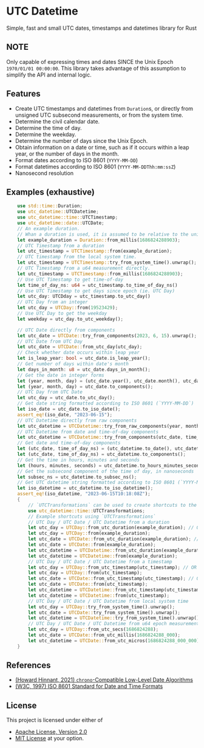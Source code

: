 # UTC Datetime
Simple, fast and small UTC dates, timestamps and datetimes library for Rust

## NOTE
Only capable of expressing times and dates SINCE the Unix Epoch `1970/01/01 00:00:00`. This library takes advantage of this assumption to simplify the API and internal logic.

## Features
- Create UTC timestamps and datetimes from `Duration`s, or directly from unsigned UTC subsecond measurements, or from the system time.
- Determine the civil calendar date.
- Determine the time of day.
- Determine the weekday.
- Determine the number of days since the Unix Epoch.
- Obtain information on a date or time, such as if it occurs within a leap year, or the number of days in the month.
- Format dates according to ISO 8601 (`YYYY-MM-DD`)
- Format datetimes according to ISO 8601 (`YYYY-MM-DDThh:mm:ssZ`)
- Nanosecond resolution

## Examples (exhaustive)
```Rust
    use std::time::Duration;
    use utc_datetime::UTCDatetime;
    use utc_datetime::time::UTCTimestamp;
    use utc_datetime::date::UTCDate;
    // An example duration.
    // Whan a duration is used, it is assumed to be relative to the unix epoch.
    let example_duration = Duration::from_millis(1686824288903);
    // UTC Timestamp from a duration
    let utc_timestamp = UTCTimestamp::from(example_duration);
    // UTC timestamp from the local system time.
    let utc_timestamp = UTCTimestamp::try_from_system_time().unwrap();
    // UTC Timestamp from a u64 measurement directly.
    let utc_timestamp = UTCTimestamp::from_millis(1686824288903);
    // Use UTC Timestamp to get time-of-day
    let time_of_day_ns: u64 = utc_timestamp.to_time_of_day_ns()
    // Use UTC Timestamp to get days since epoch (ie. UTC Day)
    let utc_day: UTCDday = utc_timestamp.to_utc_day()
    // UTC Day from an integer
    let utc_day = UTCDay::from(19523429);
    // Use UTC Day to get the weekday
    let weekday = utc_day.to_utc_weekday();

    // UTC Date directly from components
    let utc_date = UTCDate::try_from_components(2023, 6, 15).unwrap();
    // UTC Date from UTC Day
    let utc_date = UTCDate::from_utc_day(utc_day);
    // Check whether date occurs within leap year
    let is_leap_year: bool = utc_date.is_leap_year();
    // Get number of days within date's month
    let days_in_month: u8 = utc_date.days_in_month();
    // Get the date in integer forms
    let (year, month, day) = (utc_date.year(), utc_date.month(), utc_date.day()); // OR
    let (year, month, day) = utc_date.to_components();
    // UTC Day from UTC Date
    let utc_day = utc_date.to_utc_day();
    // Get date string formatted according to ISO 8601 (`YYYY-MM-DD`)
    let iso_date = utc_date.to_iso_date();
    assert_eq!(iso_date, "2023-06-15");
    // UTC Datetime directly from raw components
    let utc_datetime = UTCDatetime::try_from_raw_components(year, month, day, time_of_day_ns).unwrap();
    // UTC Datetime from date and time-of-day components
    let utc_datetime = UTCDatetime::try_from_components(utc_date, time_of_day_ns).unwrap()
    // Get date and time-of-day components
    let (utc_date, time_of_day_ns) = (utc_datetime.to_date(), utc_datetime.to_time_of_day_ns());
    let (utc_date, time_of_day_ns) = utc_datetime.to_components();
    // Get the time in hours, minutes and seconds
    let (hours, minutes, seconds) = utc_datetime.to_hours_minutes_seconds();
    // Get the subsecond component of the time of day, in nanoseconds
    let subsec_ns = utc_datetime.to_subsec_ns();
    // Get UTC datetime string formatted according to ISO 8601 (`YYYY-MM-DDThh:mm:ssZ`)
    let iso_datetime = utc_datetime.to_iso_datetime();
    assert_eq!(iso_datetime, "2023-06-15T10:18:08Z");
    {
        // `UTCTransformations` can be used to create shortcuts to the desired type!
        use utc_datetime::time::UTCTransformations;
        // Example shortcuts using `UTCTransformations`
        // UTC Day / UTC Date / UTC Datetime from a duration
        let utc_day = UTCDay::from_utc_duration(example_duration); // OR
        let utc_day = UTCDay::from(example_duration);
        let utc_date = UTCDate::from_utc_duration(example_duration); // OR
        let utc_date = UTCDate::from(example_duration);
        let utc_datetime = UTCDatetime::from_utc_duration(example_duration); // OR
        let utc_datetime = UTCDatetime::from(example_duration);
        // UTC Day / UTC Date / UTC Datetime from a timestamp
        let utc_day = UTCDay::from_utc_timestamp(utc_timestamp); // OR
        let utc_day = UTCDay::from(utc_timestamp);
        let utc_date = UTCDate::from_utc_timestamp(utc_timestamp); // OR
        let utc_date = UTCDate::from(utc_timestamp);
        let utc_datetime = UTCDatetime::from_utc_timestamp(utc_timestamp); // OR
        let utc_datetime = UTCDatetime::from(utc_timestamp);
        // UTC Day / UTC Date / UTC Datetime from local system time
        let utc_day = UTCDay::try_from_system_time().unwrap();
        let utc_date = UTCDate::try_from_system_time().unwrap();
        let utc_datetime = UTCDatetime::try_from_system_time().unwrap();
        // UTC Day / UTC Date / UTC Datetime from u64 epoch measurements
        let utc_day = UTCDay::from_utc_secs(1686824288);
        let utc_date = UTCDate::from_utc_millis(1686824288_000);
        let utc_datetime = UTCDate::from_utc_micros(1686824288_000_000);
    }
```

## References
- [(Howard Hinnant, 2021) `chrono`-Compatible Low-Level Date Algorithms](http://howardhinnant.github.io/date_algorithms.html)
- [(W3C, 1997) ISO 8601 Standard for Date and Time Formats](https://www.w3.org/TR/NOTE-datetime)

## License
This project is licensed under either of
* [Apache License, Version 2.0](https://www.apache.org/licenses/LICENSE-2.0)
* [MIT License](https://opensource.org/licenses/MIT)
at your option.